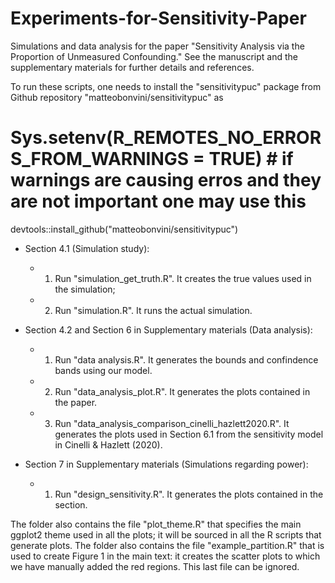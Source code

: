 # Experiments-for-Sensitivity-Paper
Simulations and data analysis for the paper "Sensitivity Analysis via the Proportion of Unmeasured Confounding." See the manuscript and the supplementary materials for further details and references. 

To run these scripts, one needs to install the "sensitivitypuc" package from Github repository "matteobonvini/sensitivitypuc" as

# Sys.setenv(R_REMOTES_NO_ERRORS_FROM_WARNINGS = TRUE) # if warnings are causing erros and they are not important one may use this
devtools::install_github("matteobonvini/sensitivitypuc")

- Section 4.1 (Simulation study):
	- 1. Run "simulation_get_truth.R". It creates the true values used in the simulation;
	- 2. Run "simulation.R". It runs the actual simulation. 

- Section 4.2 and Section 6 in Supplementary materials (Data analysis):
	- 1. Run "data analysis.R". It generates the bounds and confindence bands using our model.
	- 2. Run "data_analysis_plot.R". It generates the plots contained in the paper.
	- 3. Run "data_analysis_comparison_cinelli_hazlett2020.R". It generates the plots used in Section 6.1 from the sensitivity model in Cinelli & Hazlett (2020). 

- Section 7 in Supplementary materials (Simulations regarding power):
	- 1. Run "design_sensitivity.R". It generates the plots contained in the section. 

The folder also contains the file "plot_theme.R" that specifies the main ggplot2 theme used in all the plots; it will be sourced in all the R scripts that generate plots. The folder also contains the file "example_partition.R" that is used to create Figure 1 in the main text: it creates the scatter plots to which we have manually added the red regions. This last file can be ignored.
